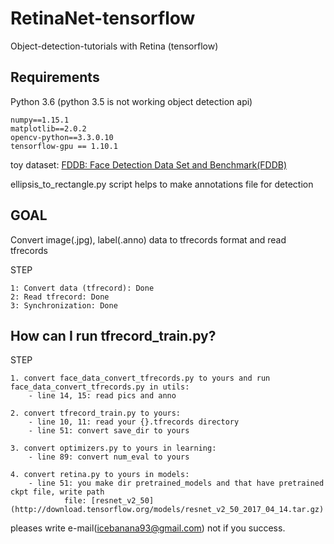 # RetinaNet-tensorflow
Object-detection-tutorials with Retina (tensorflow)

## Requirements
Python 3.6 (python 3.5 is not working object detection api)
```
numpy==1.15.1
matplotlib==2.0.2
opencv-python==3.3.0.10
tensorflow-gpu == 1.10.1
```

toy dataset: [FDDB: Face Detection Data Set and Benchmark(FDDB)](http://vis-www.cs.umass.edu/fddb/)

ellipsis_to_rectangle.py script helps to make annotations file for detection

## GOAL
Convert image(.jpg), label(.anno) data to tfrecords format and read tfrecords

STEP
```
1: Convert data (tfrecord): Done
2: Read tfrecord: Done
3: Synchronization: Done
```
## How can I run tfrecord_train.py?

STEP
```
1. convert face_data_convert_tfrecords.py to yours and run face_data_convert_tfrecords.py in utils:
    - line 14, 15: read pics and anno

2. convert tfrecord_train.py to yours:
    - line 10, 11: read your {}.tfrecords directory
    - line 51: convert save_dir to yours

3. convert optimizers.py to yours in learning:  
    - line 89: convert num_eval to yours  

4. convert retina.py to yours in models:
    - line 51: you make dir pretrained_models and that have pretrained ckpt file, write path
            file: [resnet_v2_50](http://download.tensorflow.org/models/resnet_v2_50_2017_04_14.tar.gz)
```

pleases write e-mail(icebanana93@gmail.com) not if you success.